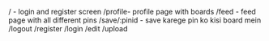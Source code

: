 / - login and register screen 
/profile- profile page with boards
/feed -  feed page with all different pins
/save/:pinid - save karege pin ko kisi board mein 
/logout
/register
/login 
/edit 
/upload


